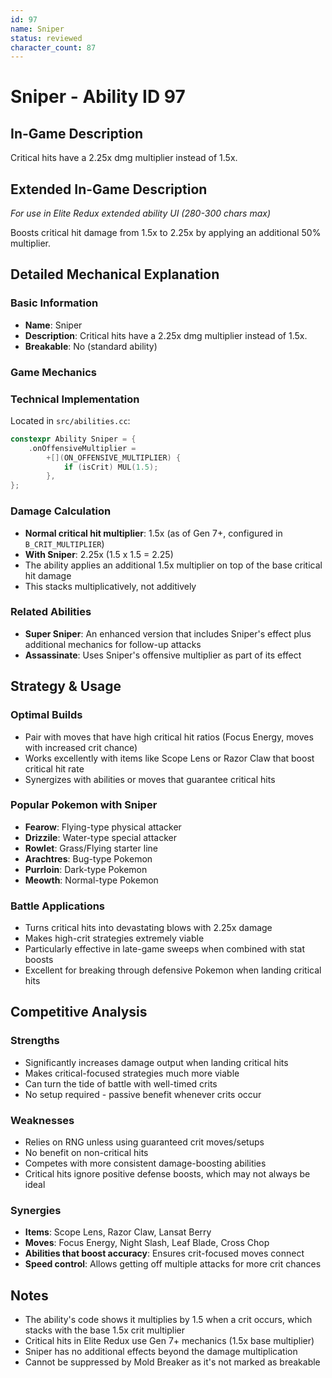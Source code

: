 ```yaml
---
id: 97
name: Sniper
status: reviewed
character_count: 87
---
```


# Sniper - Ability ID 97

## In-Game Description
Critical hits have a 2.25x dmg multiplier instead of 1.5x.

## Extended In-Game Description
*For use in Elite Redux extended ability UI (280-300 chars max)*

Boosts critical hit damage from 1.5x to 2.25x by applying an additional 50% multiplier. 

## Detailed Mechanical Explanation

### Basic Information
- **Name**: Sniper
- **Description**: Critical hits have a 2.25x dmg multiplier instead of 1.5x.
- **Breakable**: No (standard ability)

### Game Mechanics

### Technical Implementation
Located in `src/abilities.cc`:
```cpp
constexpr Ability Sniper = {
    .onOffensiveMultiplier =
        +[](ON_OFFENSIVE_MULTIPLIER) {
            if (isCrit) MUL(1.5);
        },
};
```

### Damage Calculation
- **Normal critical hit multiplier**: 1.5x (as of Gen 7+, configured in `B_CRIT_MULTIPLIER`)
- **With Sniper**: 2.25x (1.5 x 1.5 = 2.25)
- The ability applies an additional 1.5x multiplier on top of the base critical hit damage
- This stacks multiplicatively, not additively

### Related Abilities
- **Super Sniper**: An enhanced version that includes Sniper's effect plus additional mechanics for follow-up attacks
- **Assassinate**: Uses Sniper's offensive multiplier as part of its effect

## Strategy & Usage

### Optimal Builds
- Pair with moves that have high critical hit ratios (Focus Energy, moves with increased crit chance)
- Works excellently with items like Scope Lens or Razor Claw that boost critical hit rate
- Synergizes with abilities or moves that guarantee critical hits

### Popular Pokemon with Sniper
- **Fearow**: Flying-type physical attacker
- **Drizzile**: Water-type special attacker  
- **Rowlet**: Grass/Flying starter line
- **Arachtres**: Bug-type Pokemon
- **Purrloin**: Dark-type Pokemon
- **Meowth**: Normal-type Pokemon

### Battle Applications
- Turns critical hits into devastating blows with 2.25x damage
- Makes high-crit strategies extremely viable
- Particularly effective in late-game sweeps when combined with stat boosts
- Excellent for breaking through defensive Pokemon when landing critical hits

## Competitive Analysis

### Strengths
- Significantly increases damage output when landing critical hits
- Makes critical-focused strategies much more viable
- Can turn the tide of battle with well-timed crits
- No setup required - passive benefit whenever crits occur

### Weaknesses  
- Relies on RNG unless using guaranteed crit moves/setups
- No benefit on non-critical hits
- Competes with more consistent damage-boosting abilities
- Critical hits ignore positive defense boosts, which may not always be ideal

### Synergies
- **Items**: Scope Lens, Razor Claw, Lansat Berry
- **Moves**: Focus Energy, Night Slash, Leaf Blade, Cross Chop
- **Abilities that boost accuracy**: Ensures crit-focused moves connect
- **Speed control**: Allows getting off multiple attacks for more crit chances


## Notes
- The ability's code shows it multiplies by 1.5 when a crit occurs, which stacks with the base 1.5x crit multiplier
- Critical hits in Elite Redux use Gen 7+ mechanics (1.5x base multiplier)
- Sniper has no additional effects beyond the damage multiplication
- Cannot be suppressed by Mold Breaker as it's not marked as breakable